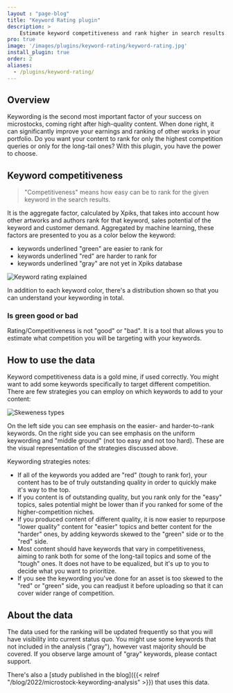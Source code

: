```yaml
---
layout : "page-blog"
title: "Keyword Rating plugin"
description: >
    Estimate keyword competitiveness and rank higher in search results.
pro: true
image: '/images/plugins/keyword-rating/keyword-rating.jpg'
install_plugin: true
order: 2
aliases:
  - /plugins/keyword-rating/
---
```


## Overview

Keywording is the second most important factor of your success on microstocks, coming right after high-quality content. When done right, it can significantly improve your earnings and ranking of other works in your portfolio. Do you want your content to rank for only the highest competition queries or only for the long-tail ones? With this plugin, you have the power to choose.

## Keyword competitiveness

> "Competitiveness" means how easy can be to rank for the given keyword in the search results.

It is the aggregate factor, calculated by Xpiks, that takes into account how other artworks and authors rank for that keyword, sales potential of the keyword and customer demand. Aggregated by machine learning, these factors are presented to you as a color below the keyword:
- keywords underlined "green" are easier to rank for
- keywords underlined "red" are harder to rank for
- keywords underlined "gray" are not yet in Xpiks database

![Keyword rating explained](/images/plugins/keyword-rating/rating-explained.jpg "Keyword Competitiveness in the plugin interface")

In addition to each keyword color, there's a distribution shown so that you can understand your keywording in total.

### Is green good or bad

Rating/Competitiveness is not "good" or "bad". It is a tool that allows you to estimate what competition you will be targeting with your keywords.

## How to use the data

Keyword competitiveness data is a gold mine, if used correctly. You might want to add some keywords specifically to target different competition. There are few strategies you can employ on which keywords to add to your content:

![Skeweness types](/images/plugins/keyword-rating/skew-types.png "4 main types of keywording strategies")

On the left side you can see emphasis on the easier- and harder-to-rank keywords. On the right side you can see emphasis on the uniform keywording and "middle ground" (not too easy and not too hard). These are the visual representation of the strategies discussed above.

Keywording strategies notes:

- If all of the keywords you added are "red" (tough to rank for), your content has to be of truly outstanding quality in order to quickly make it's way to the top.
- If you content is of outstanding quality, but you rank only for the "easy" topics, sales potential might be lower than if you ranked for some of the higher-competition niches.
- If you produced content of different quality, it is now easier to repurpose "lower quality" content for "easier" topics and better content for the "harder" ones, by adding keywords skewed to the "green" side or to the "red" side.
- Most content should have keywords that vary in competitiveness, aiming to rank both for some of the long-tail topics and some of the "tough" ones. It does not have to be equalized, but it's up to you to decide what you want to prioritize.
- If you see the keywording you've done for an asset is too skewed to the "red" or "green" side, you can readjust it before uploading so that it can cover wider range of competition.

## About the data

The data used for the ranking will be updated frequently so that you will have visibility into current status quo. You might use some keywords that not included in the analysis ("gray"), however vast majority should be covered. If you observe large amount of "gray" keywords, please contact support.

There's also a [study published in the blog]({{< relref "/blog/2022/microstock-keywording-analysis" >}}) that uses this data.
